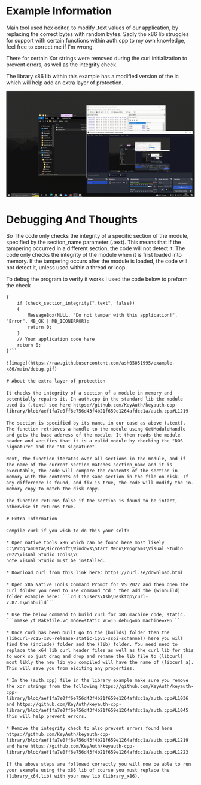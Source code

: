 # Example Information

Main tool used hex editor, to modify .text values of our application, by replacing the correct bytes with random bytes. Sadly the x86 lib struggles for support with certain functions within auth.cpp to my own knowledge, feel free to correct me if I'm wrong. 

There for certain Xor strings were removed during the curl initialization to prevent errors, as well as the integrity check. 

The library x86 lib within this example has a modified version of the ic which will help add an extra layer of protection.

![image](https://raw.githubusercontent.com/ash05051995/example-x86/main/view.gif)

# Debugging And Thoughts

So The code only checks the integrity of a specific section of the module, specified by the section_name parameter (.text). This means that if the tampering occurred in a different section, the code will not detect it. The code only checks the integrity of the module when it is first loaded into memory. If the tampering occurs after the module is loaded, the code will not detect it, unless used within a thread or loop.

To debug the program to verify it works I used the code below to preform the check

```int main()
{
    if (check_section_integrity(".text", false))
    {
        MessageBox(NULL, "Do not tamper with this application!", "Error", MB_OK | MB_ICONERROR);
        return 0;
    }
    // Your application code here
    return 0;
}```

![image](https://raw.githubusercontent.com/ash05051995/example-x86/main/debug.gif)

# About the extra layer of protection

It checks the integrity of a section of a module in memory and potentially repairs it. In auth.cpp in the standard lib the module used is (.text) see here https://github.com/KeyAuth/keyauth-cpp-library/blob/aef1fa7e0ff6e756d43f4b21f659e1264afdcc1a/auth.cpp#L1219

The section is specified by its name, in our case as above (.text). The function retrieves a handle to the module using GetModuleHandle and gets the base address of the module. It then reads the module header and verifies that it is a valid module by checking the "DOS signature" and the "NT signature".

Next, the function iterates over all sections in the module, and if the name of the current section matches section_name and it is executable, the code will compare the contents of the section in memory with the contents of the same section in the file on disk. If any difference is found, and fix is true, the code will modify the in-memory copy to match the disk copy.

The function returns false if the section is found to be intact, otherwise it returns true.

# Extra Information

Compile curl if you wish to do this your self:

* Open native tools x86 which can be found here most likely C:\ProgramData\Microsoft\Windows\Start Menu\Programs\Visual Studio 2022\Visual Studio Tools\VC
note Visual Studio must be installed.

* Download curl from this link here: https://curl.se/download.html

* Open x86 Native Tools Command Prompt for VS 2022 and then open the curl folder you need to use command "cd " then add the (winbuild) folder example here: ```cd C:\Users\Ash\Desktop\curl-7.87.0\winbuild```

* Use the below command to build curl for x86 machine code, static. ```nmake /f Makefile.vc mode=static VC=15 debug=no machine=x86```

* Once curl has been built go to the (builds) folder then the (libcurl-vc15-x86-release-static-ipv6-sspi-schannel) here you will find the (include) folder and the (lib) folder. You need need to replace the x64 lib curl header files as well as the curl lib for this to work so just drag and drop and rename the lib file to (libcurl) most likly the new lib you compiled will have the name of (libcurl_a). This will save you from eiditing any properties.

* In the (auth.cpp) file in the library example make sure you remove the xor strings from the following https://github.com/KeyAuth/keyauth-cpp-library/blob/aef1fa7e0ff6e756d43f4b21f659e1264afdcc1a/auth.cpp#L1036 and https://github.com/KeyAuth/keyauth-cpp-library/blob/aef1fa7e0ff6e756d43f4b21f659e1264afdcc1a/auth.cpp#L1045 this will help prevent errors.

* Remove the integrity check to also prevent errors found here https://github.com/KeyAuth/keyauth-cpp-library/blob/aef1fa7e0ff6e756d43f4b21f659e1264afdcc1a/auth.cpp#L1219 and here https://github.com/KeyAuth/keyauth-cpp-library/blob/aef1fa7e0ff6e756d43f4b21f659e1264afdcc1a/auth.cpp#L1223

If the above steps are followed correctly you will now be able to run your example using the x86 lib of course you must replace the (library_x64.lib) with your new lib (library_x86).
